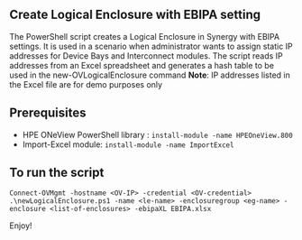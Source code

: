 ## Create Logical Enclosure with EBIPA setting 

The PowerShell script creates a Logical Enclosure in Synergy with EBIPA settings. It is used in a scenario when administrator wants to assign static IP addresses for Device Bays and Interconnect modules.
The script reads IP addresses from an Excel spreadsheet and generates a hash table to be used in the new-OVLogicalEnclosure command
**Note**: IP addresses listed in the Excel file are for demo purposes only

## Prerequisites
* HPE ONeView PowerShell library : ```` install-module -name HPEOneView.800 ````
* Import-Excel module: ````install-module -name ImportExcel ````

## To run the script
````
Connect-OVMgmt -hostname <OV-IP> -credential <OV-credential>
.\newLogicalEnclosure.ps1 -name <le-name> -enclosuregroup <eg-name> -enclosure <list-of-enclosures> -ebipaXL EBIPA.xlsx
````

Enjoy!



